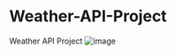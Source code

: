 # Weather-API-Project
Weather API Project
![image](https://github.com/angeloanderson/Weather-API-Project/assets/58998210/863d0a6b-099b-47fe-ac42-575b19693b5c)
